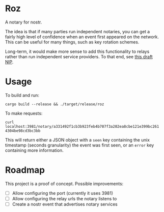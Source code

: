 # Roz

A notary for nostr.

The idea is that if many parties run independent notaries, you can get a fairly high level of confidence when an event first appeared on the network. This can be useful for many things, such as key rotation schemes.

Long-term, it would make more sense to add this functionality to relays rather than run independent service providers. To that end, see [this draft NIP]().

# Usage

To build and run:

`cargo build --release && ./target/release/roz`

To make requests:

`curl localhost:3981/notary/a331492f1cb3b923feb4b707f3a202ea8cbe121e399bc2614304be98cd3bc3bb`

This will return either a JSON object with a `seen` key containing the unix timestamp (seconds granularity) the event was first seen, or an `error` key containing more information.

# Roadmap

This project is a proof of concept. Possible improvements:

- [ ] Allow configuring the port (currently it uses 3981)
- [ ] Allow configuring the relay urls the notary listens to
- [ ] Create a nostr event that advertises notary services
